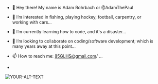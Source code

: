 - 👋 Hey there! My name is Adam Rohrbach or @AdamThePaul
- 👀 I’m interested in fishing, playing hockey, football, carpentry, or working with cars...
- 🌱 I’m currently learning how to code, and it's a disaster...
- 💞️ I’m looking to collaborate on coding/software development; which is many years away at this point...
- 📫 How to reach me: 85GLHS@gmail.com/ ...

- <picture>
 <source media="(prefers-color-scheme: dark)" srcset="YOUR-DARKMODE-IMAGE">
 <source media="(prefers-color-scheme: light)" srcset="YOUR-LIGHTMODE-IMAGE">
 <img alt="YOUR-ALT-TEXT" src="YOUR-DEFAULT-IMAGE">
</picture>


<!---
AdamThePaul/AdamThePaul is a ✨ special ✨ repository because its `README.md` (this file) appears on your GitHub profile.
You can click the Preview link to take a look at your changes.
--->
